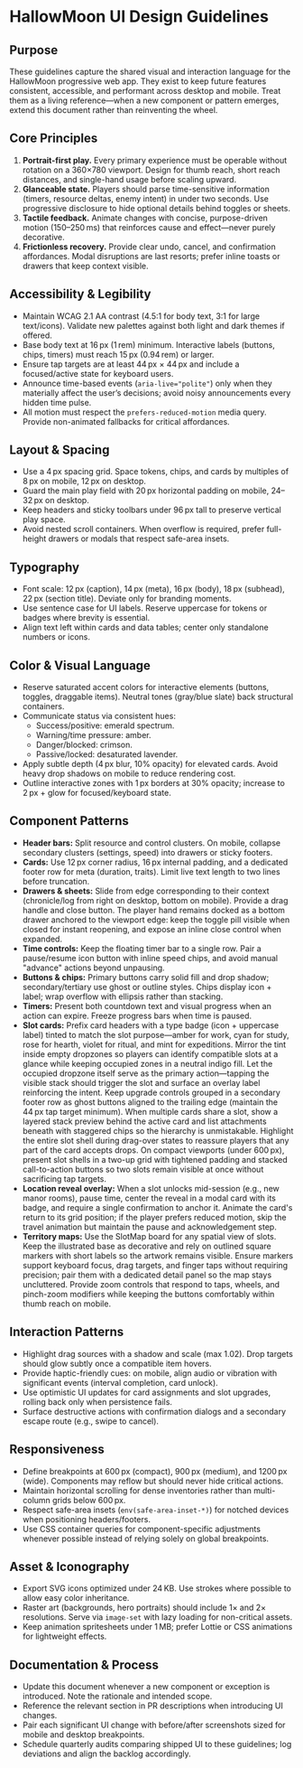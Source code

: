 # HallowMoon UI Design Guidelines

## Purpose
These guidelines capture the shared visual and interaction language for the HallowMoon progressive web app. They exist to keep future features consistent, accessible, and performant across desktop and mobile. Treat them as a living reference—when a new component or pattern emerges, extend this document rather than reinventing the wheel.

## Core Principles
1. **Portrait-first play.** Every primary experience must be operable without rotation on a 360×780 viewport. Design for thumb reach, short reach distances, and single-hand usage before scaling upward.
2. **Glanceable state.** Players should parse time-sensitive information (timers, resource deltas, enemy intent) in under two seconds. Use progressive disclosure to hide optional details behind toggles or sheets.
3. **Tactile feedback.** Animate changes with concise, purpose-driven motion (150–250 ms) that reinforces cause and effect—never purely decorative.
4. **Frictionless recovery.** Provide clear undo, cancel, and confirmation affordances. Modal disruptions are last resorts; prefer inline toasts or drawers that keep context visible.

## Accessibility & Legibility
- Maintain WCAG 2.1 AA contrast (4.5:1 for body text, 3:1 for large text/icons). Validate new palettes against both light and dark themes if offered.
- Base body text at 16 px (1 rem) minimum. Interactive labels (buttons, chips, timers) must reach 15 px (0.94 rem) or larger.
- Ensure tap targets are at least 44 px × 44 px and include a focused/active state for keyboard users.
- Announce time-based events (`aria-live="polite"`) only when they materially affect the user’s decisions; avoid noisy announcements every hidden time pulse.
- All motion must respect the `prefers-reduced-motion` media query. Provide non-animated fallbacks for critical affordances.

## Layout & Spacing
- Use a 4 px spacing grid. Space tokens, chips, and cards by multiples of 8 px on mobile, 12 px on desktop.
- Guard the main play field with 20 px horizontal padding on mobile, 24–32 px on desktop.
- Keep headers and sticky toolbars under 96 px tall to preserve vertical play space.
- Avoid nested scroll containers. When overflow is required, prefer full-height drawers or modals that respect safe-area insets.

## Typography
- Font scale: 12 px (caption), 14 px (meta), 16 px (body), 18 px (subhead), 22 px (section title). Deviate only for branding moments.
- Use sentence case for UI labels. Reserve uppercase for tokens or badges where brevity is essential.
- Align text left within cards and data tables; center only standalone numbers or icons.

## Color & Visual Language
- Reserve saturated accent colors for interactive elements (buttons, toggles, draggable items). Neutral tones (gray/blue slate) back structural containers.
- Communicate status via consistent hues:
  - Success/positive: emerald spectrum.
  - Warning/time pressure: amber.
  - Danger/blocked: crimson.
  - Passive/locked: desaturated lavender.
- Apply subtle depth (4 px blur, 10% opacity) for elevated cards. Avoid heavy drop shadows on mobile to reduce rendering cost.
- Outline interactive zones with 1 px borders at 30% opacity; increase to 2 px + glow for focused/keyboard state.

## Component Patterns
- **Header bars:** Split resource and control clusters. On mobile, collapse secondary clusters (settings, speed) into drawers or sticky footers.
- **Cards:** Use 12 px corner radius, 16 px internal padding, and a dedicated footer row for meta (duration, traits). Limit live text length to two lines before truncation.
- **Drawers & sheets:** Slide from edge corresponding to their context (chronicle/log from right on desktop, bottom on mobile). Provide a drag handle and close button. The player hand remains docked as a bottom drawer anchored to the viewport edge: keep the toggle pill visible when closed for instant reopening, and expose an inline close control when expanded.
- **Time controls:** Keep the floating timer bar to a single row. Pair a pause/resume icon button with inline speed chips, and avoid manual "advance" actions beyond unpausing.
- **Buttons & chips:** Primary buttons carry solid fill and drop shadow; secondary/tertiary use ghost or outline styles. Chips display icon + label; wrap overflow with ellipsis rather than stacking.
- **Timers:** Present both countdown text and visual progress when an action can expire. Freeze progress bars when time is paused.
- **Slot cards:** Prefix card headers with a type badge (icon + uppercase label) tinted to match the slot purpose—amber for work, cyan for study, rose for hearth, violet for ritual, and mint for expeditions. Mirror the tint inside empty dropzones so players can identify compatible slots at a glance while keeping occupied zones in a neutral indigo fill. Let the occupied dropzone itself serve as the primary action—tapping the visible stack should trigger the slot and surface an overlay label reinforcing the intent. Keep upgrade controls grouped in a secondary footer row as ghost buttons aligned to the trailing edge (maintain the 44 px tap target minimum). When multiple cards share a slot, show a layered stack preview behind the active card and list attachments beneath with staggered chips so the hierarchy is unmistakable. Highlight the entire slot shell during drag-over states to reassure players that any part of the card accepts drops. On compact viewports (under 600 px), present slot shells in a two-up grid with tightened padding and stacked call-to-action buttons so two slots remain visible at once without sacrificing tap targets.
- **Location reveal overlay:** When a slot unlocks mid-session (e.g., new manor rooms), pause time, center the reveal in a modal card with its badge, and require a single confirmation to anchor it. Animate the card's return to its grid position; if the player prefers reduced motion, skip the travel animation but maintain the pause and acknowledgement step.
- **Territory maps:** Use the SlotMap board for any spatial view of slots. Keep the illustrated base as decorative and rely on outlined square markers with short labels so the artwork remains visible. Ensure markers support keyboard focus, drag targets, and finger taps without requiring precision; pair them with a dedicated detail panel so the map stays uncluttered. Provide zoom controls that respond to taps, wheels, and pinch-zoom modifiers while keeping the buttons comfortably within thumb reach on mobile.

## Interaction Patterns
- Highlight drag sources with a shadow and scale (max 1.02). Drop targets should glow subtly once a compatible item hovers.
- Provide haptic-friendly cues: on mobile, align audio or vibration with significant events (interval completion, card unlock).
- Use optimistic UI updates for card assignments and slot upgrades, rolling back only when persistence fails.
- Surface destructive actions with confirmation dialogs and a secondary escape route (e.g., swipe to cancel).

## Responsiveness
- Define breakpoints at 600 px (compact), 900 px (medium), and 1200 px (wide). Components may reflow but should never hide critical actions.
- Maintain horizontal scrolling for dense inventories rather than multi-column grids below 600 px.
- Respect safe-area insets (`env(safe-area-inset-*)`) for notched devices when positioning headers/footers.
- Use CSS container queries for component-specific adjustments whenever possible instead of relying solely on global breakpoints.

## Asset & Iconography
- Export SVG icons optimized under 24 KB. Use strokes where possible to allow easy color inheritance.
- Raster art (backgrounds, hero portraits) should include 1× and 2× resolutions. Serve via `image-set` with lazy loading for non-critical assets.
- Keep animation spritesheets under 1 MB; prefer Lottie or CSS animations for lightweight effects.

## Documentation & Process
- Update this document whenever a new component or exception is introduced. Note the rationale and intended scope.
- Reference the relevant section in PR descriptions when introducing UI changes.
- Pair each significant UI change with before/after screenshots sized for mobile and desktop breakpoints.
- Schedule quarterly audits comparing shipped UI to these guidelines; log deviations and align the backlog accordingly.
